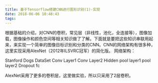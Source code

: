 ```yaml
---
title: 基于Tensorflow搭建CNN进行图形识别(1)-实现
date: 2018-06-06 10:48:43
tags:
---
```


根据基础的介绍，对CNN的卷积，常见层（非线性，池化，全连接等），图像加载，图像操作和颜色空间等相关知识做了了解。下面就是要把这些知识串联用起来，来实现一个简单的图像目标识别和分类的CNN。CNN的网络架构有很多种，这里实现采用AlexNet（2012年ILSVRC冠军）的简化版。
网络架构：
<div>
  <text>Stanford Dogs DataSet</text>
  <text>Conv Layer1</text>
  <text>Conv Layer2</text>
  <text>Hidden</text>
  <text>pool layer1</text>
  <text>pool layer2</text>
  <text>Dropout</text>
  <text>fc</text>
</div>

AlexNet采用了更多的卷积层，这里做实验，所以只采用了2层卷积。
